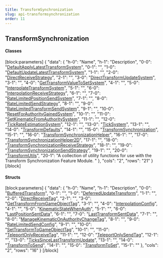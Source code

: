 ```yaml
---
title: TransformSynchronization
slug: api-transformsynchronization
order: 11
---
```


## TransformSynchronization
<h4 class="header-scroll"><div class="anchor waypoint" id="classes-transformsynchronization"></div>Classes<a class="fa fa-anchor" href="#classes-transformsynchronization"></a></h4>


[block:parameters]
{
  "data": {
    "h-0": "Name",
    "h-1": "Description",
    "0-0": "[DefaultApplyLatestTransformSystem](doc:api-transformsynchronization-defaultapplylatesttransformsystem)",
    "0-1": "",
    "1-0": "[DefaultUpdateLatestTransformSystem](doc:api-transformsynchronization-defaultupdatelatesttransformsystem)",
    "1-1": "",
    "2-0": "[DirectReceiveStrategy](doc:api-transformsynchronization-directreceivestrategy)",
    "2-1": "",
    "3-0": "[DirectTransformUpdateSystem](doc:api-transformsynchronization-directtransformupdatesystem)",
    "3-1": "",
    "4-0": "[GetTransformValueToSetSystem](doc:api-transformsynchronization-gettransformvaluetosetsystem)",
    "4-1": "",
    "5-0": "[InterpolateTransformSystem](doc:api-transformsynchronization-interpolatetransformsystem)",
    "5-1": "",
    "6-0": "[InterpolationReceiveStrategy](doc:api-transformsynchronization-interpolationreceivestrategy)",
    "6-1": "",
    "7-0": "[RateLimitedPositionSendSystem](doc:api-transformsynchronization-ratelimitedpositionsendsystem)",
    "7-1": "",
    "8-0": "[RateLimitedSendStrategy](doc:api-transformsynchronization-ratelimitedsendstrategy)",
    "8-1": "",
    "9-0": "[RateLimitedTransformSendSystem](doc:api-transformsynchronization-ratelimitedtransformsendsystem)",
    "9-1": "",
    "10-0": "[ResetForAuthorityGainedSystem](doc:api-transformsynchronization-resetforauthoritygainedsystem)",
    "10-1": "",
    "11-0": "[SetKinematicFromAuthoritySystem](doc:api-transformsynchronization-setkinematicfromauthoritysystem)",
    "11-1": "",
    "12-0": "[TickRateEstimationSystem](doc:api-transformsynchronization-tickrateestimationsystem)",
    "12-1": "",
    "13-0": "[TickSystem](doc:api-transformsynchronization-ticksystem)",
    "13-1": "",
    "14-0": "[TransformDefaults](doc:api-transformsynchronization-transformdefaults)",
    "14-1": "",
    "15-0": "[TransformSynchronization](doc:api-transformsynchronization-transformsynchronization)",
    "15-1": "",
    "16-0": "[TransformSynchronizationHelper](doc:api-transformsynchronization-transformsynchronizationhelper)",
    "16-1": "",
    "17-0": "[TransformSynchronizationHelper2D](doc:api-transformsynchronization-transformsynchronizationhelper2d)",
    "17-1": "",
    "18-0": "[TransformSynchronizationReceiveStrategy](doc:api-transformsynchronization-transformsynchronizationreceivestrategy)",
    "18-1": "",
    "19-0": "[TransformSynchronizationSendStrategy](doc:api-transformsynchronization-transformsynchronizationsendstrategy)",
    "19-1": "",
    "20-0": "[TransformUtils](doc:api-transformsynchronization-transformutils)",
    "20-1": "A collection of utility functions for use with the Transform Synchronization Feature Module. "
  },
  "cols": "2",
  "rows": "21"
}
[/block]


<h4 class="header-scroll"><div class="anchor waypoint" id="structs-transformsynchronization"></div>Structs<a class="fa fa-anchor" href="#structs-transformsynchronization"></a></h4>


[block:parameters]
{
  "data": {
    "h-0": "Name",
    "h-1": "Description",
    "0-0": "[BufferedTransform](doc:api-transformsynchronization-bufferedtransform)",
    "0-1": "",
    "1-0": "[DeferredUpdateTransform](doc:api-transformsynchronization-deferredupdatetransform)",
    "1-1": "",
    "2-0": "[DirectReceiveTag](doc:api-transformsynchronization-directreceivetag)",
    "2-1": "",
    "3-0": "[GetTransformFromGameObjectTag](doc:api-transformsynchronization-gettransformfromgameobjecttag)",
    "3-1": "",
    "4-0": "[InterpolationConfig](doc:api-transformsynchronization-interpolationconfig)",
    "4-1": "",
    "5-0": "[KinematicStateWhenAuth](doc:api-transformsynchronization-kinematicstatewhenauth)",
    "5-1": "",
    "6-0": "[LastPositionSentData](doc:api-transformsynchronization-lastpositionsentdata)",
    "6-1": "",
    "7-0": "[LastTransformSentData](doc:api-transformsynchronization-lasttransformsentdata)",
    "7-1": "",
    "8-0": "[ManageKinematicOnAuthorityChangeTag](doc:api-transformsynchronization-managekinematiconauthoritychangetag)",
    "8-1": "",
    "9-0": "[RateLimitedSendConfig](doc:api-transformsynchronization-ratelimitedsendconfig)",
    "9-1": "",
    "10-0": "[SetTransformToGameObjectTag](doc:api-transformsynchronization-settransformtogameobjecttag)",
    "10-1": "",
    "11-0": "[TeleportOnlyReceiveTag](doc:api-transformsynchronization-teleportonlyreceivetag)",
    "11-1": "",
    "12-0": "[TeleportOnlySendTag](doc:api-transformsynchronization-teleportonlysendtag)",
    "12-1": "",
    "13-0": "[TicksSinceLastTransformUpdate](doc:api-transformsynchronization-tickssincelasttransformupdate)",
    "13-1": "",
    "14-0": "[TransformToSend](doc:api-transformsynchronization-transformtosend)",
    "14-1": "",
    "15-0": "[TransformToSet](doc:api-transformsynchronization-transformtoset)",
    "15-1": ""
  },
  "cols": "2",
  "rows": "16"
}
[/block]




